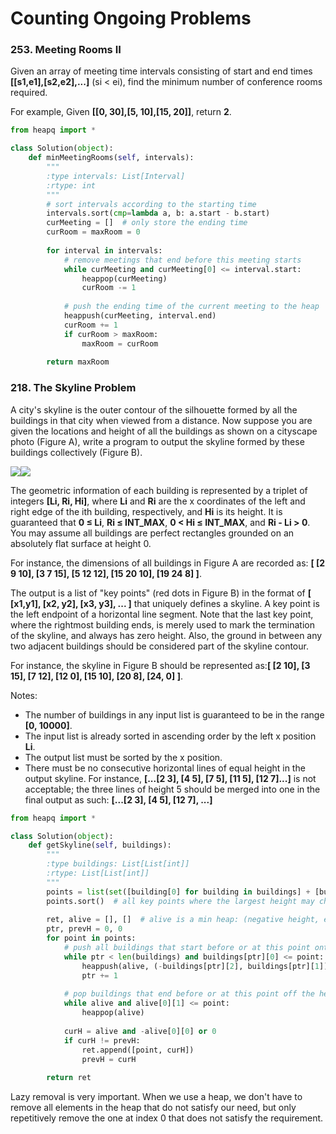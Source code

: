 # Counting Ongoing Problems

### 253. Meeting Rooms II

Given an array of meeting time intervals consisting of start and end times **[[s1,e1],[s2,e2],...]** (si < ei), find the minimum number of conference rooms required.

For example,
Given **[[0, 30],[5, 10],[15, 20]]**,
return **2**.

```python
from heapq import *

class Solution(object):
    def minMeetingRooms(self, intervals):
        """
        :type intervals: List[Interval]
        :rtype: int
        """
        # sort intervals according to the starting time
        intervals.sort(cmp=lambda a, b: a.start - b.start)
        curMeeting = []  # only store the ending time
        curRoom = maxRoom = 0
        
        for interval in intervals:
            # remove meetings that end before this meeting starts
            while curMeeting and curMeeting[0] <= interval.start:
                heappop(curMeeting)
                curRoom -= 1
            
            # push the ending time of the current meeting to the heap
            heappush(curMeeting, interval.end)
            curRoom += 1
            if curRoom > maxRoom:
                maxRoom = curRoom
            
        return maxRoom
```


### 218. The Skyline Problem

A city's skyline is the outer contour of the silhouette formed by all the buildings in that city when viewed from a distance. Now suppose you are given the locations and height of all the buildings as shown on a cityscape photo (Figure A), write a program to output the skyline formed by these buildings collectively (Figure B).

![](https://leetcode.com/static/images/problemset/skyline1.jpg)![](https://leetcode.com/static/images/problemset/skyline2.jpg)

The geometric information of each building is represented by a triplet of integers **[Li, Ri, Hi]**, where **Li** and **Ri** are the x coordinates of the left and right edge of the ith building, respectively, and **Hi** is its height. It is guaranteed that **0 ≤ Li**, **Ri ≤ INT_MAX**, **0 < Hi ≤ INT_MAX**, and **Ri - Li > 0**. You may assume all buildings are perfect rectangles grounded on an absolutely flat surface at height 0.

For instance, the dimensions of all buildings in Figure A are recorded as: **[ [2 9 10], [3 7 15], [5 12 12], [15 20 10], [19 24 8] ]**.

The output is a list of "key points" (red dots in Figure B) in the format of **[ [x1,y1], [x2, y2], [x3, y3], ... ]** that uniquely defines a skyline. A key point is the left endpoint of a horizontal line segment. Note that the last key point, where the rightmost building ends, is merely used to mark the termination of the skyline, and always has zero height. Also, the ground in between any two adjacent buildings should be considered part of the skyline contour.

For instance, the skyline in Figure B should be represented as:**[ [2 10], [3 15], [7 12], [12 0], [15 10], [20 8], [24, 0] ]**.

Notes:

- The number of buildings in any input list is guaranteed to be in the range **[0, 10000]**.
- The input list is already sorted in ascending order by the left x position **Li**.
- The output list must be sorted by the x position.
- There must be no consecutive horizontal lines of equal height in the output skyline. For instance, **[...[2 3], [4 5], [7 5], [11 5], [12 7]...]** is not acceptable; the three lines of height 5 should be merged into one in the final output as such: **[...[2 3], [4 5], [12 7], ...]**

```python
from heapq import *

class Solution(object):
    def getSkyline(self, buildings):
        """
        :type buildings: List[List[int]]
        :rtype: List[List[int]]
        """
        points = list(set([building[0] for building in buildings] + [building[1] for building in buildings]))
        points.sort()  # all key points where the largest height may change, in ascending order
        
        ret, alive = [], []  # alive is a min heap: (negative height, end point)
        ptr, prevH = 0, 0
        for point in points:
            # push all buildings that start before or at this point onto the heap
            while ptr < len(buildings) and buildings[ptr][0] <= point:
                heappush(alive, (-buildings[ptr][2], buildings[ptr][1]))
                ptr += 1
            
            # pop buildings that end before or at this point off the heap (note this is a lazy removal)
            while alive and alive[0][1] <= point:
                heappop(alive)
            
            curH = alive and -alive[0][0] or 0
            if curH != prevH:
                ret.append([point, curH])
                prevH = curH
        
        return ret
```

Lazy removal is very important. When we use a heap, we don't have to remove all elements in the heap that do not satisfy our need, but only repetitively remove the one at index 0 that does not satisfy the requirement.